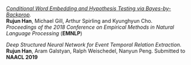 
_[Conditional Word Embedding and Hypothesis Testing via Bayes-by-Backprop](http://aclweb.org/anthology/D18-1527)._ <br/>
**Rujun Han**, Michael Gill, Arthur Spirling and Kyunghyun Cho. <br/>
_Proceedings of the 2018 Conference on Empirical Methods in Natural Language Processing_ (**EMNLP**)

_Deep Structured Neural Network for Event Temporal Relation Extraction._ <br/>
**Rujun Han**, Aram Galstyan, Ralph Weischedel, Nanyun Peng.
Submitted to **NAACL 2019**
